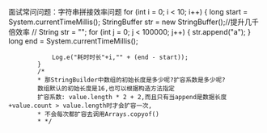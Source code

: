 面试常问问题：字符串拼接效率问题
            for (int i = 0; i < 10; i++) {
                long start = System.currentTimeMillis();
                StringBuffer str = new StringBuffer();//提升几千倍效率
//                String str = "";
                for (int j = 0; j < 100000; j++) {
                    str.append("a");
                }
                long end = System.currentTimeMillis();

                Log.e("耗时时长"+i,"" + (end - start));
            }
            /*
            * 那StringBuilder中数组的初始长度是多少呢?扩容系数是多少呢?
            数组默认的初始长度是16,也可以根据构造方法指定
            扩容系数: value.length * 2 + 2,而且只有当append是数据长度+value.count > value.length时才会扩容一次,
            * 不会每次都扩容去调用Arrays.copyof()
            * */